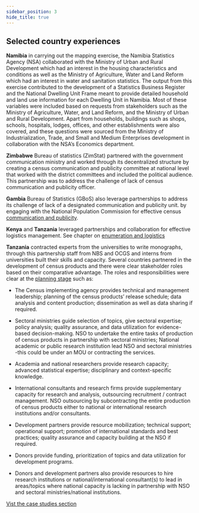 ```yaml
---
sidebar_position: 3
hide_title: true 
---
```



## Selected country experiences

**Namibia** in carrying out the mapping exercise, the Namibia Statistics Agency (NSA) collaborated with the Ministry of Urban and Rural Development which had an interest in the housing characteristics and conditions as well as the Ministry of Agriculture, Water and Land Reform which had an interest in water and sanitation statistics. The output from this exercise contributed to the development of a Statistics Business Register and the National Dwelling Unit Frame meant to provide detailed household and land use information for each Dwelling Unit in Namibia. Most of these variables were included based on requests from stakeholders such as the Ministry of Agriculture, Water, and Land Reform, and the Ministry of Urban and Rural Development. Apart from households, buildings such as shops, schools, hospitals, lodges, offices, and other establishments were also covered, and these questions were sourced from the Ministry of Industrialization, Trade, and Small and Medium Enterprises development in collaboration with the NSA’s Economics department.

**Zimbabwe** Bureau of statistics (ZimStat) partnered with the government communication ministry and worked through its decentralized structure by creating a census communication and publicity committee at national level that worked with the district committees and included the political audience. This partnership was to address the challenge of lack of census communication and publicity officer.

**Gambia** Bureau of Statistics (GBoS) also leverage partnerships to address its challenge of lack of a designated communication and publicity unit. by engaging with the National Population Commission for effective census [communication and publicity](file:///C:/Users/ymersha/Downloads/e-cencus-handbook/Chapter11%20Partnerships%20and%20collaboration-to%20upload.docx#_Selected_country_experiences).

**Kenya** and **Tanzania** leveraged partnerships and collaboration for effective logistics management. See chapter on [enumeration and logistics](file:///C:/Users/ymersha/Downloads/e-cencus-handbook/Chapter11%20Partnerships%20and%20collaboration-to%20upload.docx#_Enumeration_and_Logistics)

**Tanzania** contracted experts from the universities to write monographs, through this partnership staff from NBS and OCGS and interns from universities built their skills and capacity. Several countries partnered in the development of census products and there were clear stakeholder roles based on their comparative advantage. The roles and responsibilities were clear at the [planning stage](file:///C:/Users/ymersha/Downloads/e-cencus-handbook/Chapter11%20Partnerships%20and%20collaboration-to%20upload.docx#_2.1%EF%BF%BCDevelopment_of_the) such as:

- The Census implementing agency provides technical and management leadership; planning of the census products’ release schedule; data analysis and content production; dissemination as well as data sharing if required.

- Sectoral ministries guide selection of topics, give sectoral expertise; policy analysis; quality assurance, and data utilization for evidence-based decision-making. NSO to undertake the entire tasks of production of census products in partnership with sectoral ministries; National academic or public research institution lead NSO and sectoral ministries -this could be under an MOU or contracting the services.

- Academia and national researchers provide research capacity; advanced statistical expertise; disciplinary and context-specific knowledge.

- International consultants and research firms provide supplementary capacity for research and analysis, outsourcing recruitment / contract management. NSO outsourcing by subcontracting the entire production of census products either to national or international research institutions and/or consultants.

- Development partners provide resource mobilization; technical support; operational support; promotion of international standards and best practices; quality assurance and capacity building at the NSO if required.

- Donors provide funding, prioritization of topics and data utilization for development programs.

- Donors and development partners also provide resources to hire research institutions or national/international consultant(s) to lead in areas/topics where national capacity is lacking in partnership with NSO and sectoral ministries/national institutions.


[Vist the case studies section](/docs/case-studies/Chapter-11/Case%20Studies.md)